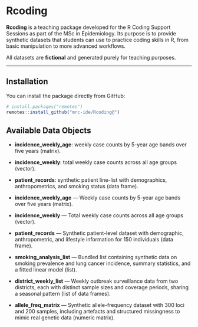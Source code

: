 
# Rcoding

**Rcoding** is a teaching package developed for the R Coding Support Sessions as part of the MSc in Epidemiology. Its purpose is to provide synthetic datasets that students can use to practice coding skills in R, from basic manipulation to more advanced workflows.

All datasets are **fictional** and generated purely for teaching purposes.  

---

## Installation

You can install the package directly from GitHub:

```r
# install.packages("remotes")
remotes::install_github("mrc-ide/Rcoding@")
```

## Available Data Objects

- **incidence_weekly_age**: weekly case counts by 5-year age bands over five years (matrix).
- **incidence_weekly**: total weekly case counts across all age groups (vector).
- **patient_records**: synthetic patient line-list with demographics, anthropometrics, and smoking status (data frame).

- **incidence_weekly_age** — Weekly case counts by 5-year age bands over five years (matrix).
- **incidence_weekly** — Total weekly case counts across all age groups (vector).
- **patient_records** — Synthetic patient-level dataset with demographic, anthropometric, and lifestyle information for 150 individuals (data frame).
- **smoking_analysis_list** — Bundled list containing synthetic data on smoking prevalence and lung cancer incidence, summary statistics, and a fitted linear model (list).
- **district_weekly_list** — Weekly outbreak surveillance data from two districts, each with distinct sample sizes and coverage periods, sharing a seasonal pattern (list of data frames).
- **allele_freq_matrix** — Synthetic allele-frequency dataset with 300 loci and 200 samples, including artefacts and structured missingness to mimic real genetic data (numeric matrix).
